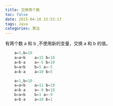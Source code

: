 ```yaml
---
title: 交换两个数
toc: false
date: 2015-04-16 15:53:17
tags: Java
categories: 算法
---
```

有两个数 a 和 b ,不使用新的变量，交换 a 和 b 的值。
<!--more-->
```java
	a=5,b=10
	a=a+b    a=15 b=10
	a=b-a    a=-5 b=10
	b=a+b    b=5 a=-5
	a=b-a    a=10 b=5
```

```java
	a=1,b=10
	a=a+b    a=11 b=10
	a=b-a    a=-9 b=10
	b=a+b    b=1 a=-9
	a=b-a    a=10 b=1
```
